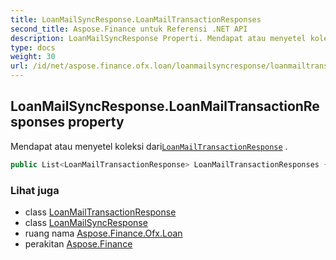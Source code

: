 ```yaml
---
title: LoanMailSyncResponse.LoanMailTransactionResponses
second_title: Aspose.Finance untuk Referensi .NET API
description: LoanMailSyncResponse Properti. Mendapat atau menyetel koleksi dariLoanMailTransactionResponse .
type: docs
weight: 30
url: /id/net/aspose.finance.ofx.loan/loanmailsyncresponse/loanmailtransactionresponses/
---
```

## LoanMailSyncResponse.LoanMailTransactionResponses property

Mendapat atau menyetel koleksi dari[`LoanMailTransactionResponse`](../../loanmailtransactionresponse/) .

```csharp
public List<LoanMailTransactionResponse> LoanMailTransactionResponses { get; set; }
```

### Lihat juga

* class [LoanMailTransactionResponse](../../loanmailtransactionresponse/)
* class [LoanMailSyncResponse](../)
* ruang nama [Aspose.Finance.Ofx.Loan](../../loanmailsyncresponse/)
* perakitan [Aspose.Finance](../../../)


